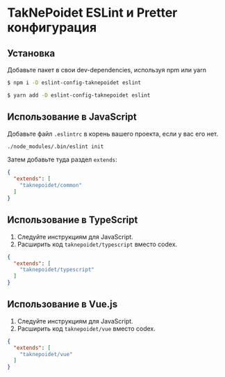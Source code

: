 # TakNePoidet ESLint и Pretter конфигурация

## Установка

Добавьте пакет в свои dev-dependencies, используя npm или yarn

```bash
$ npm i -D eslint-config-taknepoidet eslint

$ yarn add -D eslint-config-taknepoidet eslint
```

## Использование в JavaScript

Добавьте файл `.eslintrc` в корень вашего проекта, если у вас его нет.

```bash
./node_modules/.bin/eslint init
```

Затем добавьте туда раздел `extends`:

```json
{
  "extends": [
    "taknepoidet/common"
  ]
}
```


## Использование в TypeScript

1. Следуйте инструкциям для JavaScript.
2. Расширить код `taknepoidet/typescript` вместо codex.

```json
{
  "extends": [
    "taknepoidet/typescript"
  ]
}
```

## Использование в Vue.js

1. Следуйте инструкциям для JavaScript.
2. Расширить код `taknepoidet/vue` вместо codex.

```json
{
  "extends": [
    "taknepoidet/vue"
  ]
}
```